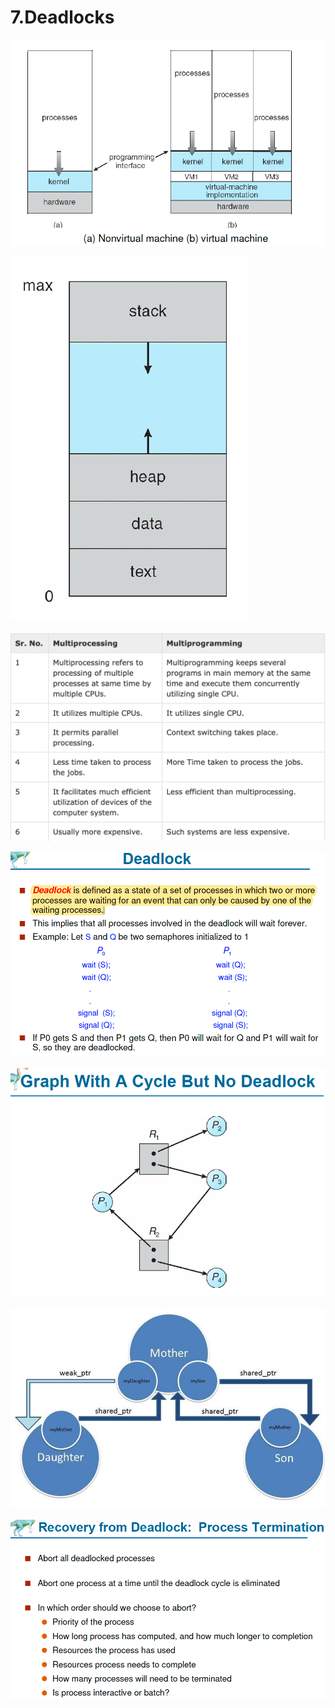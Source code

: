 # 7.Deadlocks

![](../.gitbook/assets/image%20%28122%29.png)

![](../.gitbook/assets/image%20%28121%29.png)

![](../.gitbook/assets/image%20%28130%29.png)

![](../.gitbook/assets/image%20%2837%29.png)

![](../.gitbook/assets/image%20%28115%29.png)

![](../.gitbook/assets/image%20%28141%29.png)

![](../.gitbook/assets/image%20%281%29.png)

